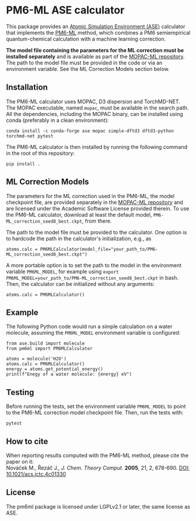 PM6-ML ASE calculator
=====================

This package provides an [Atomic Simulation Environment (ASE)](https://wiki.fysik.dtu.dk/ase/index.html) calculator that implements the [PM6-ML](https://pubs.acs.org/doi/10.1021/acs.jctc.4c01330) method, which combines a PM6 semiempirical quantum-chemical calculation with a machine learning correction. 

**The model file containing the parameters for the ML correction must be installed separately** and is available as part of the [MOPAC-ML repository](https://github.com/Honza-R/mopac-ml). The path to the model file must be provided in the code or via an environment variable. See the ML Correction Models section below.

Installation
------------

The PM6-ML calculator uses MOPAC, D3 dispersion and TorchMD-NET. The MOPAC executable, named `mopac`, must be available in the search path. All the dependencies, including the MOPAC binary, can be installed using conda (preferably in a clean environment):
```
conda install -c conda-forge ase mopac simple-dftd3 dftd3-python torchmd-net pytest
```

The PM6-ML calculator is then installed by running the following command in the root of this repository:

```
pip install .
```

ML Correction Models
--------------------

The parameters for the ML correction used in the PM6-ML, the model checkpoint file, are provided separately in the [MOPAC-ML repository](https://github.com/Honza-R/mopac-ml) and are licensed under the Academic Software License provided therein. To use the PM6-ML calculator, download at least the default model, `PM6-ML_correction_seed8_best.ckpt`, from there.

The path to the model file must be provided to the calculator. One option is to hardcode the path in the calculator's initialization, e.g., as

```
atoms.calc = PM6MLCalculator(model_file="your_path_to/PM6-ML_correction_seed8_best.ckpt")
```

A more portable option is to set the path to the model in the environment variable `PM6ML_MODEL`, for example using `export PM6ML_MODEL=your_path_to/PM6-ML_correction_seed8_best.ckpt` in bash. Then,  the calculator can be initialized without any arguments:

```
atoms.calc = PM6MLCalculator()
```

Example
-------

The following Python code would run a simple calculation on a water molecule, assuming the `PM6ML_MODEL` environment variable is configured:

```
from ase.build import molecule
from pm6ml import PM6MLCalculator

atoms = molecule('H2O')
atoms.calc = PM6MLCalculator()
energy = atoms.get_potential_energy()
print(f"Enegy of a water molecule: {energy} eV")
```

Testing
-------

Before running the tests, set the environment variable `PM6ML_MODEL` to point to the PM6-ML correction model checkpoint file. Then, run the tests with:

```
pytest
```

How to cite
-----------

When reporting results computed with the PM6-ML method, please cite the paper on it:<br>
Nováček M., Řezáč J., *J. Chem. Theory Comput.* **2005**, 21, 2, 678-690. [DOI: 10.1021/acs.jctc.4c01330](https://doi.org/10.1021/acs.jctc.4c01330)

License
-------

The pm6ml package is licensed under LGPLv2.1 or later, the same license as ASE.

